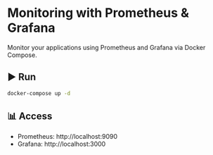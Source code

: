 # Monitoring with Prometheus & Grafana

Monitor your applications using Prometheus and Grafana via Docker Compose.

## ▶️ Run
```bash
docker-compose up -d
```

## 📊 Access
- Prometheus: http://localhost:9090
- Grafana: http://localhost:3000
